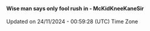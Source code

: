 #### Wise man says only fool rush in - McKidKneeKaneSir
Updated on 24/11/2024 - 00:59:28 (UTC) Time Zone
